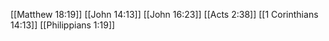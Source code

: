 [[Matthew 18:19]]
[[John 14:13]]
[[John 16:23]]
[[Acts 2:38]]
[[1 Corinthians 14:13]]
[[Philippians 1:19]]
